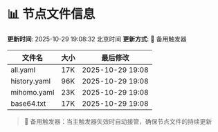 # 📊 节点文件信息

**更新时间**: 2025-10-29 19:08:32 北京时间
**更新方式**: 🔄 备用触发器

| 文件名 | 大小 | 最后修改 |
|--------|------|----------|
| all.yaml | 17K | 2025-10-29 19:08 |
| history.yaml | 96K | 2025-10-29 19:08 |
| mihomo.yaml | 23K | 2025-10-29 19:08 |
| base64.txt | 17K | 2025-10-29 19:08 |

> 🔄 备用触发器：当主触发器失效时自动接管，确保节点文件的持续更新

